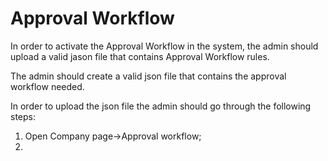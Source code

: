 # Approval Workflow

In order to activate the Approval Workflow in the system, the admin should upload a valid jason file that contains Approval Workflow rules.

The admin should create a valid json file that contains the approval workflow needed. 

In order to upload the json file the admin should go through the following steps: 

1. Open Company page->Approval workflow;
1. 